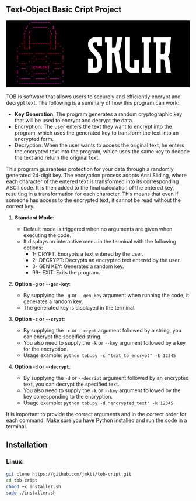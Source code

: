 ## Text-Object Basic Cript Project

<p align="center">
  <img src=".github/frame.png">
</p>

TOB is software that allows users to securely and efficiently encrypt and decrypt text. The following is a summary of how this program can work:

- **Key Generation**: The program generates a random cryptographic key that will be used to encrypt and decrypt the data.
- Encryption: The user enters the text they want to encrypt into the program, which uses the generated key to transform the text into an encrypted form.
- Decryption: When the user wants to access the original text, he enters the encrypted text into the program, which uses the same key to decode the text and return the original text.

This program guarantees protection for your data through a randomly generated 24-digit key. The encryption process adopts Ansi Sliding, where each character of the entered text is transformed into its corresponding ASCII code. It is then added to the final calculation of the entered key, resulting in a transformation for each character. This means that even if someone has access to the encrypted text, it cannot be read without the correct key.

1. **Standard Mode**:
    - Default mode is triggered when no arguments are given when executing the code.
    - It displays an interactive menu in the terminal with the following options:
      - 1- CRYPT: Encrypts a text entered by the user.
      - 2- DECRYPT: Decrypts an encrypted text entered by the user.
      - 3- GEN KEY: Generates a random key.
      - 99- EXIT: Exits the program.

2. **Option `-g` or `--gen-key`**:
    - By supplying the `-g` or `--gen-key` argument when running the code, it generates a random key.
    - The generated key is displayed in the terminal.

3. **Option `-c` or `--crypt`**:
    - By supplying the `-c` or `--crypt` argument followed by a string, you can encrypt the specified string.
    - You also need to supply the `-k` or `--key` argument followed by a key for the encryption.
    - Usage example: `python tob.py -c "text_to_encrypt" -k 12345`

4. **Option `-d` or `--decrypt`**:
    - By supplying the `-d` or `--decript` argument followed by an encrypted text, you can decrypt the specified text.
    - You also need to supply the `-k` or `--key` argument followed by the key corresponding to the encryption.
    - Usage example: `python tob.py -d "encrypted_text" -k 12345`

It is important to provide the correct arguments and in the correct order for each command. Make sure you have Python installed and run the code in a terminal.

## Installation
### Linux:
```bash
git clone https://github.com/jmktt/tob-cript.git
cd tob-cript
chmod +x installer.sh
sudo ./installer.sh

